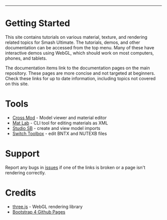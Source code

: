 ---
# Getting Started
This site contains tutorials on various material, texture, and rendering related topics for Smash Ultimate. 
The tutorials, demos, and other documentation can be accessed from the top menu.
Many of these have interactive demos using WebGL, which should work on most computers, phones, and tablets.  

The documentation items link to the documentation pages on the main repository. These pages are more concise and not targeted at beginners. 
Check these links for up to date information, including topics not covered on this site.

# Tools 
- <a href="https://github.com/Ploaj/SSBHLib/releases" target="_blank">Cross Mod</a> - Model viewer and material editor
- <a href="https://github.com/Ploaj/SSBHLib/releases" target="_blank">Mat Lab</a> - CLI tool for editing materials as XML
- <a href="https://github.com/Ploaj/StudioSB/releases/tag/LatestCommit" target="_blank">Studio SB</a> - create and view model imports
- <a href="https://github.com/KillzXGaming/Switch-Toolbox" target="_blank">Switch Toolbox</a> - edit BNTX and NUTEXB files

# Support
Report any bugs in [issues](https://github.com/ScanMountGoat/Smush-Material-Research/issues) if one of the links is broken or a page isn't rendering correctly.

# Credits
- <a href="https://threejs.org/" target="_blank">three.js</a> - WebGL rendering library
- <a href="https://nicolas-van.github.io/bootstrap-4-github-pages/" target="_blank">Bootstrap 4 Github Pages</a>